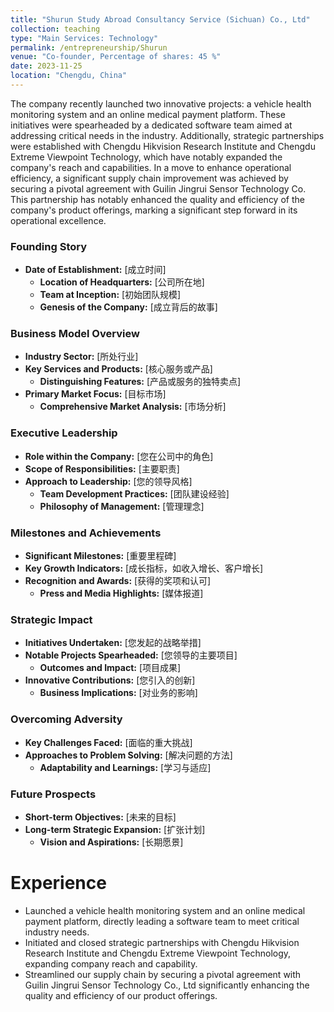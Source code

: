 ```yaml
---
title: "Shurun Study Abroad Consultancy Service (Sichuan) Co., Ltd"
collection: teaching
type: "Main Services: Technology"
permalink: /entrepreneurship/Shurun
venue: "Co-founder, Percentage of shares: 45 %"
date: 2023-11-25
location: "Chengdu, China"
---
```


The company recently launched two innovative projects: a vehicle health monitoring system and an online medical payment platform. These initiatives were spearheaded by a dedicated software team aimed at addressing critical needs in the industry. Additionally, strategic partnerships were established with Chengdu Hikvision Research Institute and Chengdu Extreme Viewpoint Technology, which have notably expanded the company's reach and capabilities. In a move to enhance operational efficiency, a significant supply chain improvement was achieved by securing a pivotal agreement with Guilin Jingrui Sensor Technology Co. This partnership has notably enhanced the quality and efficiency of the company's product offerings, marking a significant step forward in its operational excellence.


### Founding Story
- **Date of Establishment:** [成立时间]
  - **Location of Headquarters:** [公司所在地]
  - **Team at Inception:** [初始团队规模]
  - **Genesis of the Company:** [成立背后的故事]

### Business Model Overview
- **Industry Sector:** [所处行业]
- **Key Services and Products:** [核心服务或产品]
  - **Distinguishing Features:** [产品或服务的独特卖点]
- **Primary Market Focus:** [目标市场]
  - **Comprehensive Market Analysis:** [市场分析]

### Executive Leadership
- **Role within the Company:** [您在公司中的角色]
- **Scope of Responsibilities:** [主要职责]
- **Approach to Leadership:** [您的领导风格]
  - **Team Development Practices:** [团队建设经验]
  - **Philosophy of Management:** [管理理念]

### Milestones and Achievements
- **Significant Milestones:** [重要里程碑]
- **Key Growth Indicators:** [成长指标，如收入增长、客户增长]
- **Recognition and Awards:** [获得的奖项和认可]
  - **Press and Media Highlights:** [媒体报道]

### Strategic Impact
- **Initiatives Undertaken:** [您发起的战略举措]
- **Notable Projects Spearheaded:** [您领导的主要项目]
  - **Outcomes and Impact:** [项目成果]
- **Innovative Contributions:** [您引入的创新]
  - **Business Implications:** [对业务的影响]

### Overcoming Adversity
- **Key Challenges Faced:** [面临的重大挑战]
- **Approaches to Problem Solving:** [解决问题的方法]
  - **Adaptability and Learnings:** [学习与适应]

### Future Prospects
- **Short-term Objectives:** [未来的目标]
- **Long-term Strategic Expansion:** [扩张计划]
  - **Vision and Aspirations:** [长期愿景]


Experience
======
* Launched a vehicle health monitoring system and an online medical payment platform, directly leading a software team to meet critical industry needs.
* Initiated and closed strategic partnerships with Chengdu Hikvision Research Institute and Chengdu Extreme Viewpoint Technology, expanding company reach and capability.
* Streamlined our supply chain by securing a pivotal agreement with Guilin Jingrui Sensor Technology Co., Ltd significantly enhancing the quality and efficiency of our product offerings.
